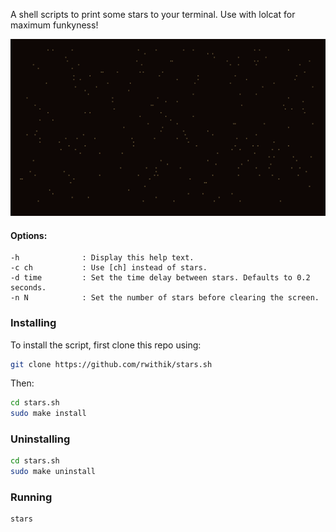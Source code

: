 A shell scripts to print some stars to your terminal. Use with lolcat for maximum funkyness!

![](./screenshot.png)

#### Options:
    -h              : Display this help text.
    -c ch           : Use [ch] instead of stars.
    -d time         : Set the time delay between stars. Defaults to 0.2 seconds.
    -n N            : Set the number of stars before clearing the screen.


### Installing

To install the script, first clone this repo using:

```bash
git clone https://github.com/rwithik/stars.sh
```

Then:
```bash
cd stars.sh
sudo make install
```

### Uninstalling

```bash
cd stars.sh
sudo make uninstall
```
### Running

```bash
stars
```